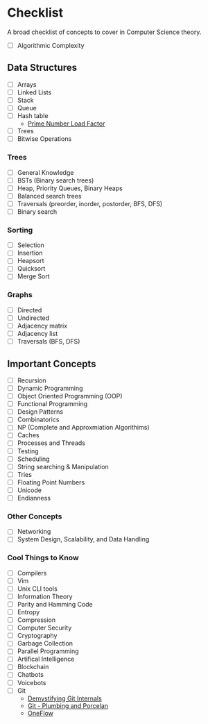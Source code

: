 # Checklist
A broad checklist of concepts to cover in Computer Science theory.
- [ ] Algorithmic Complexity

## Data Structures
- [ ] Arrays
- [ ] Linked Lists
- [ ] Stack
- [ ] Queue
- [ ] Hash table
    + [Prime Number Load Factor](https://cs.stackexchange.com/questions/11029/why-is-it-best-to-use-a-prime-number-as-a-mod-in-a-hashing-function)
- [ ] Trees
- [ ] Bitwise Operations

### Trees
- [ ] General Knowledge
- [ ] BSTs (Binary search trees)
- [ ] Heap, Priority Queues, Binary Heaps
- [ ] Balanced search trees
- [ ] Traversals (preorder, inorder, postorder, BFS, DFS)
- [ ] Binary search

### Sorting
- [ ] Selection
- [ ] Insertion
- [ ] Heapsort
- [ ] Quicksort
- [ ] Merge Sort

### Graphs
- [ ] Directed
- [ ] Undirected
- [ ] Adjacency matrix
- [ ] Adjacency list
- [ ] Traversals (BFS, DFS)

## Important Concepts
- [ ] Recursion
- [ ] Dynamic Programming
- [ ] Object Oriented Programming (OOP)
- [ ] Functional Programming
- [ ] Design Patterns
- [ ] Combinatorics
- [ ] NP (Complete and Approxmiation Algorithims)
- [ ] Caches
- [ ] Processes and Threads
- [ ] Testing
- [ ] Scheduling
- [ ] String searching & Manipulation
- [ ] Tries
- [ ] Floating Point Numbers
- [ ] Unicode
- [ ] Endianness

### Other Concepts
- [ ] Networking
- [ ] System Design, Scalability, and Data Handling

### Cool Things to Know
- [ ] Compilers
- [ ] Vim
- [ ] Unix CLI tools
- [ ] Information Theory
- [ ] Parity and Hamming Code
- [ ] Entropy
- [ ] Compression
- [ ] Computer Security
- [ ] Cryptography
- [ ] Garbage Collection
- [ ] Parallel Programming
- [ ] Artifical Intelligence
- [ ] Blockchain
- [ ] Chatbots
- [ ] Voicebots
- [ ] Git
    + [Demystifying Git Internals](https://medium.com/@pawan_rawal/demystifying-git-internals-a004f0425a70)
    + [Git - Plumbing and Porcelan](https://git-scm.com/book/en/v2/Git-Internals-Plumbing-and-Porcelain)
    + [OneFlow](http://endoflineblog.com/oneflow-a-git-branching-model-and-workflow)

